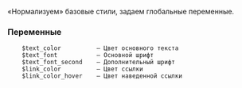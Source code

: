 «Нормализуем» базовые стили, задаем глобальные переменные.

### Переменные

        $text_color          – Цвет основного текста
        $text_font           – Основной шрифт
        $text_font_second    – Дополнительный шрифт
        $link_color          – Цвет ссылки
        $link_color_hover    – Цвет наведенной ссылки